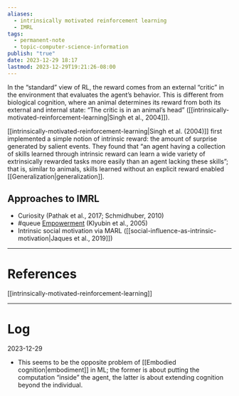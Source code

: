 ```yaml
---
aliases:
  - intrinsically motivated reinforcement learning
  - IMRL
tags:
  - permanent-note
  - topic-computer-science-information
publish: "true"
date: 2023-12-29 18:17
lastmod: 2023-12-29T19:21:26-08:00
---
```

In the “standard” view of RL, the reward comes from an external “critic” in the environment that evaluates the agent’s behavior. This is different from biological cognition, where an animal determines its reward from both its external and internal state: “The critic is in an animal’s head” ([[intrinsically-motivated-reinforcement-learning|Singh et al., 2004]]). 

[[intrinsically-motivated-reinforcement-learning|Singh et al. (2004)]] first implemented a simple notion of intrinsic reward: the amount of surprise generated by salient events. They found that “an agent having a collection of skills learned through intrinsic reward can learn a wide variety of extrinsically rewarded tasks more easily than an agent lacking these skills”; that is, similar to animals, skills learned without an explicit reward enabled [[Generalization|generalization]].

## Approaches to IMRL

- Curiosity (Pathak et al., 2017; Schmidhuber, 2010)
- #queue [Empowerment](https://towardsdatascience.com/empowerment-as-intrinsic-motivation-b84af36d5616) (Klyubin et al., 2005)
- Intrinsic social motivation via MARL ([[social-influence-as-intrinsic-motivation|Jaques et al., 2019]])

---
# References

[[intrinsically-motivated-reinforcement-learning]]

---
# Log

2023-12-29
- This seems to be the opposite problem of [[Embodied cognition|embodiment]] in ML; the former is about putting the computation “inside” the agent, the latter is about extending cognition beyond the individual.